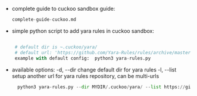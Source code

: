 - complete guide to cuckoo sandbox guide:
    ```python
    complete-guide-cuckoo.md
    ```

- simple python script to add yara rules in cuckoo sandbox:
   ```python

    # default dir is ~.cuckoo/yara/
    # default url: 'https://github.com/Yara-Rules/rules/archive/master.zip'
    example with default config:  python3 yara-rules.py
   ```
- available options:
-d, --dir change default dir for yara rules
-l, --list setup another url for yara rules repository, can be multi-urls
    ```python
      python3 yara-rules.py --dir MYDIR/.cuckoo/yara/ --list https://github.com/Yara-Rules/rules/archive/master.zip any-other-URL
    ```

